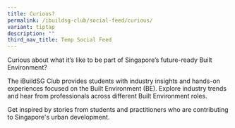 ```yaml
---
title: Curious?
permalink: /ibuildsg-club/social-feed/curious/
variant: tiptap
description: ""
third_nav_title: Temp Social Feed
---
```

<p>Curious about what it’s like to be part of Singapore’s future-ready Built
Environment?
<br>
</p>
<p>The iBuildSG Club provides students with industry insights and hands-on
experiences focused on the Built Environment (BE). Explore industry trends
and hear from professionals across different Built Environment roles.</p>
<p>Get inspired by stories from students and practitioners who are contributing
to Singapore's urban development.</p>